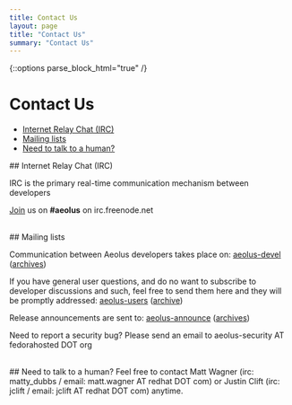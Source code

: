 ```yaml
---
title: Contact Us
layout: page
title: "Contact Us"
summary: "Contact Us"
---
```

{::options parse_block_html="true" /}

Contact Us
==========

- [Internet Relay Chat (IRC)](#irc)
- [Mailing lists](#maillists)
- [Need to talk to a human?](#private)

<div id="irc" class="section-grouping">
## Internet Relay Chat (IRC)

IRC is the primary real-time communication mechanism between developers

[Join](irc://irc.freenode.net/aeolus) us on **#aeolus** on irc.freenode.net
</div>
<br />

<div id="maillists" class="section-grouping">
## Mailing lists

Communication between Aeolus developers takes place on:
[aeolus-devel](https://lists.fedorahosted.org/mailman/listinfo/aeolus-devel)
([archives](https://lists.fedorahosted.org/pipermail/aeolus-devel/))

If you have general user questions, and do no want to subscribe to
developer discussions and such, feel free to send them here and they
will be promptly addressed:
[aeolus-users](https://lists.fedorahosted.org/mailman/listinfo/aeolus-users)
([archive](https://lists.fedorahosted.org/pipermail/aeolus-users/))

Release announcements are sent to:
[aeolus-announce](https://lists.fedorahosted.org/mailman/listinfo/aeolus-announce)
([archives](https://lists.fedorahosted.org/pipermail/aeolus-announce/))

Need to report a security bug?
Please send an email to aeolus-security AT fedorahosted DOT org
</div>
<br />

<div id="private" class="section-grouping">
## Need to talk to a human?
Feel free to contact Matt Wagner (irc: matty_dubbs / email: matt.wagner AT redhat DOT com)
or Justin Clift (irc: jclift / email: jclift AT redhat DOT com) anytime.
</div>
